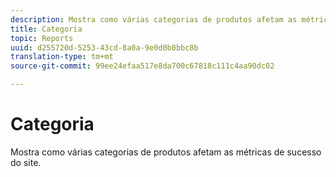 ```yaml
---
description: Mostra como várias categorias de produtos afetam as métricas de sucesso do site.
title: Categoria
topic: Reports
uuid: d255720d-5253-43cd-8a0a-9e0d0b0bbc8b
translation-type: tm+mt
source-git-commit: 99ee24efaa517e8da700c67818c111c4aa90dc02

---
```



# Categoria

Mostra como várias categorias de produtos afetam as métricas de sucesso do site.

